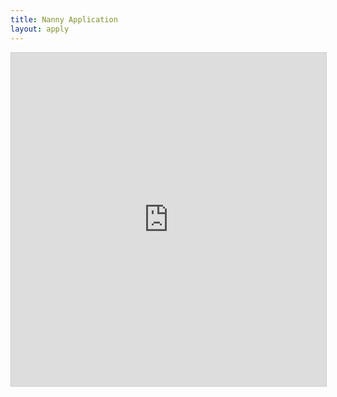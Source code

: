 ```yaml
---
title: Nanny Application
layout: apply
---
```


<iframe class="airtable-embed" src="https://airtable.com/embed/shrQqnOarZrbTRG7E?backgroundColor=gray" frameborder="0" onmousewheel="" width="100%" height="533" style="background: transparent; border: 1px solid #ccc;"></iframe